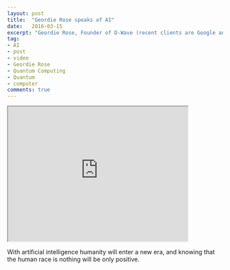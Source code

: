 ```yaml
---
layout: post
title:  "Geordie Rose speaks of AI"
date:   2016-03-15
excerpt: "Geordie Rose, Founder of D-Wave (recent clients are Google and NASA)"
tag:
- AI
- post
- video
- Geordie Rose
- Quantum Computing
- Quantum
- computer
comments: true
---
```


<iframe width="420" height="315" src="https://www.youtube.com/embed/PqN_2jDVbOU">  </iframe>




With artificial intelligence humanity will enter a new era, and knowing that the human race is nothing will be only positive.
